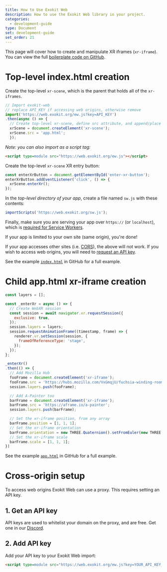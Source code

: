 ```yaml
---
title: How to Use Exokit Web
description: How to use the Exokit Web library in your project.
categories:
  - development-guide
type: Document
set: development-guide
set_order: 21
---
```


This page will cover how to create and manipulate XR iframes (`xr-iframe`). You can view the full [boilerplate code on GitHub](https://github.com/exokitxr/exokit-web/tree/master/boilerplate).

# Top-level index.html creation

Create the top-level `xr-scene`, which is the parent that holds all of the `xr-iframes`.
```js
// Import exokit-web
// replace API_KEY if accessing web origins, otherwise remove
import('https://web.exokit.org/ew.js?key=API_KEY')
.then(async () => {
  // Create top-level xr-scene, define src attribute, and append/place it wherever you want as if it were a normal canvas
  xrScene = document.createElement('xr-scene');
  xrScene.src = 'app.html';
  });
```
*Note: you can also import as a script tag:*
```html
<script type=module src="https://web.exokit.org/ew.js"></script>
```

Create the top-level `xr-scene` XR entry button:

```js
const enterXrButton = document.getElementById('enter-xr-button');
enterXrButton.addEventListener('click', () => {
  xrScene.enterXr();
});
```

In the *top-level directory of your app*, create a file named `sw.js` with these contents:

```js
importScripts('https://web.exokit.org/sw.js');
```

Finally, make sure you are serving your app over `https://` (or `localhost`), which is [required for Service Workers](https://developers.google.com/web/fundamentals/primers/service-workers/#you_need_https).

If your app is limited to your own site (same origin), you're done!

If your app accesses other sites (i.e. [CORS](https://developer.mozilla.org/en-US/docs/Web/HTTP/CORS)), the above will not work. If you wish to access web origins, you will need to [request an API key](#cross-origin-setup).

See the example [`index.html`](https://github.com/exokitxr/exokit-web/blob/master/index.html) in GitHub for a full example.


# Child app.html xr-iframe creation

```js
const layers = [];

const _enterXr = async () => {
  // Create WebXR session
  const session = await navigator.xr.requestSession({
    exclusive: true,
  });
  session.layers = layers;
  session.requestAnimationFrame((timestamp, frame) => {
    renderer.vr.setSession(session, {
      frameOfReferenceType: 'stage',
    });
  });
};

_enterXr()
.then(() => {
  // Add Mozilla Hub
  fooFrame = document.createElement('xr-iframe');
  fooFrame.src = 'https://hubs.mozilla.com/VxGmqjU/fuchsia-winding-room?vr_entry_type=vr_now';
  session.layers.push(fooFrame);

  // Add A-Painter too
  barFrame = document.createElement('xr-iframe');
  barFrame.src = 'https://aframe.io/a-painter';
  session.layers.push(barFrame);

  // Set the xr-iframe position, from any array
  barFrame.position = [1, 1, 1];
  // Set the xr-iframe orientation
  barFrame.orientation = new THREE.Quaternion().setFromEuler(new THREE.Euler(1*Math.PI, 1*Math.PI, 1*Math.PI, 'YXZ')).toArray();
  // Set the xr-iframe scale
  barFrame.scale = [1, 1, 1];
})
```

See the example [`app.html`](https://github.com/exokitxr/exokit-web/blob/master/app.html) in GitHub for a full example.

# Cross-origin setup

To access web origins Exokit Web can use a proxy. This requires setting an API key.

## 1. Get an API key

API keys are used to whitelist your domain on the proxy, and are free. Get one in our [Discord](https://discord.gg/zgYEJgS).

## 2. Add API key

Add your API key to your Exokit Web import:

```html
<script type=module src="https://web.exokit.org/ew.js?key=YOUR_API_KEY_HERE"></script>
```

